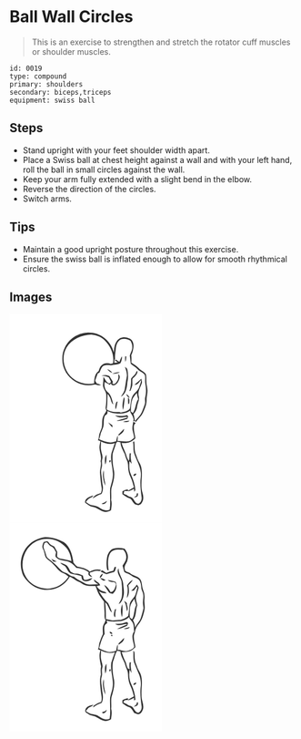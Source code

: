 # Ball Wall Circles
> This is an exercise to strengthen and stretch the rotator cuff muscles or shoulder muscles.

``` 
id: 0019 
type: compound 
primary: shoulders 
secondary: biceps,triceps 
equipment: swiss ball 
``` 

## Steps

 - Stand upright with your feet shoulder width apart.
 - Place a Swiss ball at chest height against a wall and with your left hand, roll the ball in small circles against the wall.
 - Keep your arm fully extended with a slight bend in the elbow.
 - Reverse the direction of the circles.
 - Switch arms.

## Tips

 - Maintain a good upright posture throughout this exercise.
 - Ensure the swiss ball is inflated enough to allow for smooth rhythmical circles.

## Images

<svg width="268" height="275pt" viewBox="0 0 201 275" xmlns="http://www.w3.org/2000/svg">
  <g fill="#FFF">
    <path d="M0 0h201v275H0V0m73 44.23c-3.45 6.34-3.84 13.83-2.96 20.86 1.8 11.26 9.67 21.24 20.08 25.83 6.53 3.09 14.02 3.7 21.06 2.32 3.19-1.09 6.35 1.91 9.4.28-1.79-.8-3.64-1.47-5.51-2.06-.75-1.13-1.57-2.22-2.13-3.45 1.01-3.26 2.23-6.45 3.45-9.63.78-.4 1.57-.8 2.36-1.19 1.25-2.78 1.99-5.98 4.2-8.2 3.15-1.96 7.11-1.73 10.66-1.29 4.16-.89 8.68-.75 12.57-2.61 1.67-2.71 2.29-6.05 2.27-9.22-1.79 2.08-2.36 4.82-3.53 7.25-1.55-.94-3.09-1.89-4.64-2.84l1.32-.68c-.91.41-1.81.83-2.71 1.25 1.03.75 3.1 2.24 4.13 2.99-1.57.19-3.14.39-4.7.6.04-1.31.07-2.62.08-3.93.29-.51.59-1.01.88-1.52-.53-4.37.59-8.71.88-13.06.46-4.87 2.19-10.49 7.03-12.64 4.22-1.18 8.91-.46 12.48 2.13 1.15 2.36 2.38 4.81 2.28 7.51.43 4.31-2.19 8.03-3.29 12 .58 3.62.73 7.3 1.37 10.9 2.88 2.53 6.47 4.18 9.09 7.04 2.73 3.35 7.96 3.91 9.66 8.19.63 3.62-.31 7.34.42 10.97 1.14 5.9 1.33 12.05-.22 17.9-.73 3.01.58 6.18-.52 9.13-1.32 3.43-2.39 6.97-3.94 10.31-1.95 4.4-5.58 7.7-8.73 11.22.27.72.56 1.44.87 2.16 2.73-4.48 7.29-7.64 9.37-12.57 2.56-5.7 5.23-11.74 4.82-18.13.15-3.7 1.19-7.31 1.16-11.03.02-4.08-1.58-7.97-1.41-12.06-.31-3.23.3-6.63-.8-9.72-2.24-3.51-6.61-4.71-9.28-7.84-2.8-3.05-6.58-4.79-9.83-7.26.26-3.29.37-6.59-.05-9.87 2-3.76 2.67-8.05 2.99-12.24.11-3.94-1.73-8.53-5.78-9.79-5.51-2.94-13.5-1.66-16.65 4.09-2.96 4.2-3.05 9.49-3.63 14.4-1.99-7.41-6.22-14.33-12.39-18.98-6.41-5.24-14.94-7.53-23.14-7.04-12.27.57-23.83 8.39-29.04 19.52m79.77 19.03c1.04-2.34 1.2-4.93 1.34-7.46l-1.5.04c-.08 2.47-.14 4.95.16 7.42m-.46 6.54c1.3 4.33 3.34 8.75 2.3 13.38-1.13 5.53-1.7 11.14-2.77 16.68-.68 3.55-3.38 6.15-4.92 9.3 6.76-3.72 8.06-12.35 8.59-19.34 1.35-5.38 1.1-10.96.01-16.36-.31-1.77-1.94-2.64-3.21-3.66m-23.42 2.96c1.75 2.18 3.95 4.04 6.7 4.8-1.58-2.34-3.96-4.08-6.7-4.8m38.45 3.18c-.91 4.12-4.85 6.13-6.98 9.44.09 5.5-.15 11.01-2.19 16.2.36-.14 1.08-.43 1.44-.57.83-2.29 1.88-4.51 2.36-6.91.34-2.88-.19-5.8.22-8.67 2.95-2.91 6.74-5.67 6.68-10.28-.38.19-1.15.59-1.53.79m-31.67 2.99c3.41.08 6.84-.53 9.99-1.84-3.46-.62-6.88.38-9.99 1.84m-14.51 2.23c3.33.54 6.8.76 9.82 2.46.77 2.14 2.37 3.95 2.88 6.18-.68.67-1.38 1.31-2.12 1.91-4.25-1.31-5.26-5.74-7.8-8.7-.03 3.69-.4 7.36-.73 11.03.35 4.64 4.47 8.19 4.46 12.91.04 5.05.12 10.12-.71 15.12-.43 1.88.23 3.72.84 5.48-1 2.3-2.61 4.24-3.81 6.43-2.61 4.85-1.21 10.55-2.34 15.75-.86 2.86-2.27 5.53-3.1 8.41-.77 2.73-.25 5.8-1.98 8.23 1.13.39 2.27.78 3.41 1.17-.59 2.5-1.19 5.03-1.32 7.6-.35 6.36 3.36 12.45 1.5 18.78 1.5 5.44-1.34 10.63-.77 16.09.5 6.38 1.01 12.79 2.15 19.09.43 2.33-.23 4.64-.9 6.85-4.12 1.28-9.04 3.04-10.99 7.13 3.78-2.32 7.55-4.7 11.82-6.04 1.53-3.43 2.29-7.33 1.51-11.06-.93-4.35-.9-8.83-1.68-13.2-.46-3.38-.86-6.91.2-10.22 1.41-3.68-.42-7.6.82-11.3 1.26-3.85-.82-7.57-1.4-11.33-1.02-3.92-.17-7.94-.17-11.9 5.56 2.95 12.13 4.33 18.2 2.04-1.06 3.24-2.16 6.48-3.25 9.71-4.14 9.45.13 19.63.57 29.36.89 7.04-1.88 13.69-3.48 20.39-.71 9.42.88 18.95-.66 28.32-4.92 2.4-9.97-.17-14.04-3-2.62-2.01-5.92-2.4-9.07-2.93-3.19-.42-5.8-2.45-8.3-4.3 1.52-1.82 2.85-4.01 5.12-4.98 1.74-.92 3.84-1.48 4.82-3.36-4.79 1.08-10.92 3.17-11.12 9.06 2.04 1.71 4.14 3.43 6.56 4.58 2.4 1.14 5.15 1.19 7.57 2.26 3.72 1.94 7.25 4.42 11.39 5.41 3.08.67 6.16-.59 8.81-2.07.71-4.55 1.56-9.19.21-13.72.66-5.18-.52-10.44.5-15.58 2.2-7.49 4.71-15.33 3.18-23.2-1.7-7.15-2.14-14.58-1.67-21.89 1.23-4.78 3.38-9.3 4.48-14.13.48-.46 1.44-1.37 1.91-1.82.98.24 2.94.72 3.92.97.16 5.85 3.55 10.83 5.85 16 .82 5.13 4.38 9.52 4.17 14.86 0 5.24 1.06 10.51 3.4 15.21 2.1 4.12 3.04 8.69 4.33 13.1-2.63 1.47-5.3 2.88-7.75 4.63l-.2-1.8c-2.59.15-5.07 1.06-7.26 2.41-.01.94-.02 2.82-.02 3.76 2.1 1.52 4.21 3.07 6.5 4.31 1.73.92 4.09.96 5.18 2.81 2.1 2.55 3.38 6.33 7.09 6.88 2.93 1.56 6.19-.62 7.28-3.42 2.4-3.89 1.57-8.63.34-12.75-3.14-11.16 1.14-22.88-1.75-34.06-.85-3.7-3.41-6.66-4.76-10.16-.79-2.12-1.46-4.28-2.33-6.37-2.08-5.32-1.04-11.13-1.95-16.65-.39.21-1.18.62-1.57.83.95 4.36.18 8.85.93 13.23 2.63 9.18 8.35 17.41 9.31 27.07.44 3.35-.15 6.7-.45 10.04-.26 7.39.39 14.77 1.52 22.08.61 3.35-1.04 7.65-4.43 8.79-5.18-.15-5.24-7.61-9.91-8.79-2.01-.37-3.87-1.18-5.31-2.68-1.36-.53-2.71-1.11-4.04-1.71.26-1.14.53-2.27.8-3.39 1.98-.08 3.97-.13 5.94.09 2.38-.85 4.64-1.99 6.82-3.26.16 1.03.48 3.11.64 4.15.45-1.08 1.39-2.06 1.17-3.31-.54-6.96-2.93-13.65-5.87-19.93-2.49-5.28-2.19-11.29-1.85-16.96 1.21.82 1.99 2.13 2.99 3.18-.83-4.51-2.02-9.11-.94-13.69l-1.74-.15c-.58 3.38.18 6.97-1.21 10.19-.83-1.64-1.79-3.2-2.49-4.9-1.48-6.59-5.29-12.35-6.93-18.92 6.69 1.01 13.68-1.03 18.17-6.22-.76-5.22-2.4-10.39-1.98-15.72.03-1.73 1.31-3.02 2.39-4.22-1.05-.67-2.16-1.23-3.23-1.85-.52 3.96-1.79 8-.74 11.99.82 3.05 1.55 6.12 2.04 9.24-2.68 1.72-4.84 4.8-8.32 4.71-4.62.64-9.18-.63-13.79-.59.25-2.34.47-4.69.32-7.05-1.2 2.39-1.55 5.07-2.11 7.65-2.52.58-5.02 1.32-7.6 1.58-5.22-.36-10.18-2.25-14.92-4.36.71-1.95 1.36-3.91 1.8-5.93 1.02-4.89 4.35-9.16 4.33-14.29.06-3.86-.05-7.88 1.88-11.36 2.56-.83 3.67-2.85 2.91-5.49 3.19 1.25 6.35 2.93 9.87 2.83 6.77.67 14.4 1.32 19.98-3.4.29 2.97 2.57 5 3.64 7.64.45 1.92 2.52 5.04-.17 6.22 1.06.02 2.12.05 3.19.11-.64-3.13-.93-6.36-2.05-9.38 2.63-2.78 4.53-6.26 4.86-10.12.51-4.67 3.73-8.99 2.06-13.78-1.57-5.65 1.91-10.7 3.72-15.81 1.35-2.16.08-4.64-.19-6.92-2.93 2.84-6.2 5.29-9.15 8.06 4.18.44 6.29-3.45 8.43-6.32.84 2.89-1.29 5.55-1.85 8.33-1.25 5.67-7.06 8.43-9.46 13.46-2.16 4.97-1.83 10.55-3.18 15.73-2.76 3.81-7.93 4.25-12.15 5.31-.34-.18-1.03-.53-1.37-.71-4.61.1-9.36.05-13.68-1.78-1.46-.61-3.91-1.1-3.23-3.28 1.17-6.28.51-12.68 1.08-19.01 1.14 1.48 2.26 2.99 3.02 4.71 1.64 3.11 1.57 7.14 4.6 9.4-1.8-5.78-2.58-12.75-7.81-16.58-3.77-3.11-4.61-8.45-3.7-13.04 2.35 1.17 4.59 2.53 6.94 3.72.47-.73.95-1.47 1.43-2.2l.39 1.9c3.46 2.86 7.8-.81 9.24-4.12 1.66-2.86 3.38-7.29-.08-9.59.28 3.02.64 6.18-1.27 8.77-1.1 2.22-4.16 6.07-6.54 3.39.21-.53.63-1.58.84-2.1-1.44-2.53-3.26-4.83-4.62-7.42-3.31-1.91-7.1-1.37-10.68-.82m32.69 24.47c.9 2.13 2.11 4.32 4.56 4.91-.76-2.24-2.42-3.95-4.56-4.91m-2.96 4.1c-1.3 5.38-2.76 11.16-1 16.61 1.08-4.34 1.28-8.82 1.83-13.24.43-1.26-.13-2.37-.83-3.37m5.53.42c-.17 2.9-.03 5.8.15 8.7.38-.26 1.14-.76 1.52-1.01-.1-2.64.75-5.83-1.67-7.69m-15.48 5.84c-1.16 3.12-1.94 6.53-.83 9.8 1.44-3.35 1.45-7.09 2.54-10.56-.43.19-1.28.57-1.71.76m-1.62 17.73c2.54 2.31 6.13 2.86 9.44 2.62 2.46-.17 5-1.48 7.37-.19-4.94 1.77-10.04 2.99-14.99 4.72 4.9.45 9.57-1.16 14.16-2.61.45-1.09.92-2.18 1.38-3.27-.65-.54-1.29-1.08-1.93-1.61-5.04 1.57-10.32 1.37-15.43.34m10.33 8.14c2.93.76 6.4 1.24 8.68-1.22-2.92.18-5.84.52-8.68 1.22m-19.5.96c1.84 2.31 3.61 4.68 5.65 6.81-.02-.77-.08-2.3-.1-3.07-1.83-1.27-3.62-2.61-5.55-3.74m13.15 16.52l1.1.71c3.07-2.1 6.82-4.41 6.74-8.66-2.67 2.59-5.1 5.43-7.84 7.95m-17.05 38.97c2.02-4.02 1.59-8.53 1.58-12.88-2.83 3.71-2.03 8.57-1.58 12.88m5.86-2.85c1.37.21 1.77-2.11.87-2.84-1.37-.22-1.81 2.11-.87 2.84m-5.67 30.67c-.03-4.79-2.2-9.3-1.95-14.1.07-2.08.09-4.17-.2-6.23-1.94 6.74-.82 14.06 2.15 20.33m40.14-15.89c-1.29.28-2.66 1.11-3.19 2.37.59 2.3 5.43-1.4 3.19-2.37m1.19 26.47c-.03.58-.07 1.72-.1 2.3-1.29 1.03-2.58 2.07-3.82 3.16 1.76-.61 3.64-1.07 5.16-2.21.57-1.22.34-2.63.52-3.93l-1.76.68m-42.22 11.46a27.84 27.84 0 0 0-4.09 1.85c3.14 1.48 6.09-.69 6.99-3.74-.98.61-1.95 1.24-2.9 1.89z"/>
    <path d="M75.23 44.22c6.74-11.19 20.12-16.72 32.76-17.07 6.33.75 12.83 2.78 17.42 7.45 7.86 7.77 13.06 19.01 11.17 30.22-1.04.34-2.08.67-3.12 1-4.1-1.71-9.35-1.21-12.37 2.28-1.92 1.94-2.77 4.59-3.46 7.16-5.33 3.5-5.76 10.42-6.05 16.18-8.64 1.91-17.89.17-25.33-4.6-13.83-8.52-19.44-28.5-11.02-42.62zM161.87 113.11c1.1-3.57 3.78-6.28 6.11-9.07.39 2.8.96 5.58 1.82 8.28-3.75 5.51-3.07 12.69-6.96 18.11-.9-.62-1.8-1.22-2.7-1.83-.09-5.2.18-10.49 1.73-15.49z"/>
  </g>
  <g fill="#333">
    <path d="M73 44.23c5.21-11.13 16.77-18.95 29.04-19.52 8.2-.49 16.73 1.8 23.14 7.04 6.17 4.65 10.4 11.57 12.39 18.98.58-4.91.67-10.2 3.63-14.4 3.15-5.75 11.14-7.03 16.65-4.09 4.05 1.26 5.89 5.85 5.78 9.79-.32 4.19-.99 8.48-2.99 12.24.42 3.28.31 6.58.05 9.87 3.25 2.47 7.03 4.21 9.83 7.26 2.67 3.13 7.04 4.33 9.28 7.84 1.1 3.09.49 6.49.8 9.72-.17 4.09 1.43 7.98 1.41 12.06.03 3.72-1.01 7.33-1.16 11.03.41 6.39-2.26 12.43-4.82 18.13-2.08 4.93-6.64 8.09-9.37 12.57-.31-.72-.6-1.44-.87-2.16 3.15-3.52 6.78-6.82 8.73-11.22 1.55-3.34 2.62-6.88 3.94-10.31 1.1-2.95-.21-6.12.52-9.13 1.55-5.85 1.36-12 .22-17.9-.73-3.63.21-7.35-.42-10.97-1.7-4.28-6.93-4.84-9.66-8.19-2.62-2.86-6.21-4.51-9.09-7.04-.64-3.6-.79-7.28-1.37-10.9 1.1-3.97 3.72-7.69 3.29-12 .1-2.7-1.13-5.15-2.28-7.51-3.57-2.59-8.26-3.31-12.48-2.13-4.84 2.15-6.57 7.77-7.03 12.64-.29 4.35-1.41 8.69-.88 13.06-.29.51-.59 1.01-.88 1.52-.01 1.31-.04 2.62-.08 3.93 1.56-.21 3.13-.41 4.7-.6-1.03-.75-3.1-2.24-4.13-2.99.9-.42 1.8-.84 2.71-1.25l-1.32.68c1.55.95 3.09 1.9 4.64 2.84 1.17-2.43 1.74-5.17 3.53-7.25.02 3.17-.6 6.51-2.27 9.22-3.89 1.86-8.41 1.72-12.57 2.61-3.55-.44-7.51-.67-10.66 1.29-2.21 2.22-2.95 5.42-4.2 8.2-.79.39-1.58.79-2.36 1.19-1.22 3.18-2.44 6.37-3.45 9.63.56 1.23 1.38 2.32 2.13 3.45 1.87.59 3.72 1.26 5.51 2.06-3.05 1.63-6.21-1.37-9.4-.28-7.04 1.38-14.53.77-21.06-2.32-10.41-4.59-18.28-14.57-20.08-25.83-.88-7.03-.49-14.52 2.96-20.86m2.23-.01c-8.42 14.12-2.81 34.1 11.02 42.62 7.44 4.77 16.69 6.51 25.33 4.6.29-5.76.72-12.68 6.05-16.18.69-2.57 1.54-5.22 3.46-7.16 3.02-3.49 8.27-3.99 12.37-2.28 1.04-.33 2.08-.66 3.12-1 1.89-11.21-3.31-22.45-11.17-30.22-4.59-4.67-11.09-6.7-17.42-7.45-12.64.35-26.02 5.88-32.76 17.07z"/>
    <path d="M152.77 63.26c-.3-2.47-.24-4.95-.16-7.42l1.5-.04c-.14 2.53-.3 5.12-1.34 7.46zM152.31 69.8c1.27 1.02 2.9 1.89 3.21 3.66 1.09 5.4 1.34 10.98-.01 16.36-.53 6.99-1.83 15.62-8.59 19.34 1.54-3.15 4.24-5.75 4.92-9.3 1.07-5.54 1.64-11.15 2.77-16.68 1.04-4.63-1-9.05-2.3-13.38zM128.89 72.76c2.74.72 5.12 2.46 6.7 4.8-2.75-.76-4.95-2.62-6.7-4.8zM167.34 75.94c.38-.2 1.15-.6 1.53-.79.06 4.61-3.73 7.37-6.68 10.28-.41 2.87.12 5.79-.22 8.67-.48 2.4-1.53 4.62-2.36 6.91-.36.14-1.08.43-1.44.57 2.04-5.19 2.28-10.7 2.19-16.2 2.13-3.31 6.07-5.32 6.98-9.44zM135.67 78.93c3.11-1.46 6.53-2.46 9.99-1.84-3.15 1.31-6.58 1.92-9.99 1.84z"/>
    <path d="M121.16 81.16c3.58-.55 7.37-1.09 10.68.82 1.36 2.59 3.18 4.89 4.62 7.42-.21.52-.63 1.57-.84 2.1 2.38 2.68 5.44-1.17 6.54-3.39 1.91-2.59 1.55-5.75 1.27-8.77 3.46 2.3 1.74 6.73.08 9.59-1.44 3.31-5.78 6.98-9.24 4.12l-.39-1.9c-.48.73-.96 1.47-1.43 2.2-2.35-1.19-4.59-2.55-6.94-3.72-.91 4.59-.07 9.93 3.7 13.04 5.23 3.83 6.01 10.8 7.81 16.58-3.03-2.26-2.96-6.29-4.6-9.4-.76-1.72-1.88-3.23-3.02-4.71-.57 6.33.09 12.73-1.08 19.01-.68 2.18 1.77 2.67 3.23 3.28 4.32 1.83 9.07 1.88 13.68 1.78.34.18 1.03.53 1.37.71 4.22-1.06 9.39-1.5 12.15-5.31 1.35-5.18 1.02-10.76 3.18-15.73 2.4-5.03 8.21-7.79 9.46-13.46.56-2.78 2.69-5.44 1.85-8.33-2.14 2.87-4.25 6.76-8.43 6.32 2.95-2.77 6.22-5.22 9.15-8.06.27 2.28 1.54 4.76.19 6.92-1.81 5.11-5.29 10.16-3.72 15.81 1.67 4.79-1.55 9.11-2.06 13.78-.33 3.86-2.23 7.34-4.86 10.12 1.12 3.02 1.41 6.25 2.05 9.38-1.07-.06-2.13-.09-3.19-.11 2.69-1.18.62-4.3.17-6.22-1.07-2.64-3.35-4.67-3.64-7.64-5.58 4.72-13.21 4.07-19.98 3.4-3.52.1-6.68-1.58-9.87-2.83.76 2.64-.35 4.66-2.91 5.49-1.93 3.48-1.82 7.5-1.88 11.36.02 5.13-3.31 9.4-4.33 14.29-.44 2.02-1.09 3.98-1.8 5.93 4.74 2.11 9.7 4 14.92 4.36 2.58-.26 5.08-1 7.6-1.58.56-2.58.91-5.26 2.11-7.65.15 2.36-.07 4.71-.32 7.05 4.61-.04 9.17 1.23 13.79.59 3.48.09 5.64-2.99 8.32-4.71-.49-3.12-1.22-6.19-2.04-9.24-1.05-3.99.22-8.03.74-11.99 1.07.62 2.18 1.18 3.23 1.85-1.08 1.2-2.36 2.49-2.39 4.22-.42 5.33 1.22 10.5 1.98 15.72-4.49 5.19-11.48 7.23-18.17 6.22 1.64 6.57 5.45 12.33 6.93 18.92.7 1.7 1.66 3.26 2.49 4.9 1.39-3.22.63-6.81 1.21-10.19l1.74.15c-1.08 4.58.11 9.18.94 13.69-1-1.05-1.78-2.36-2.99-3.18-.34 5.67-.64 11.68 1.85 16.96 2.94 6.28 5.33 12.97 5.87 19.93.22 1.25-.72 2.23-1.17 3.31-.16-1.04-.48-3.12-.64-4.15-2.18 1.27-4.44 2.41-6.82 3.26-1.97-.22-3.96-.17-5.94-.09-.27 1.12-.54 2.25-.8 3.39 1.33.6 2.68 1.18 4.04 1.71 1.44 1.5 3.3 2.31 5.31 2.68 4.67 1.18 4.73 8.64 9.91 8.79 3.39-1.14 5.04-5.44 4.43-8.79-1.13-7.31-1.78-14.69-1.52-22.08.3-3.34.89-6.69.45-10.04-.96-9.66-6.68-17.89-9.31-27.07-.75-4.38.02-8.87-.93-13.23.39-.21 1.18-.62 1.57-.83.91 5.52-.13 11.33 1.95 16.65.87 2.09 1.54 4.25 2.33 6.37 1.35 3.5 3.91 6.46 4.76 10.16 2.89 11.18-1.39 22.9 1.75 34.06 1.23 4.12 2.06 8.86-.34 12.75-1.09 2.8-4.35 4.98-7.28 3.42-3.71-.55-4.99-4.33-7.09-6.88-1.09-1.85-3.45-1.89-5.18-2.81-2.29-1.24-4.4-2.79-6.5-4.31 0-.94.01-2.82.02-3.76 2.19-1.35 4.67-2.26 7.26-2.41l.2 1.8c2.45-1.75 5.12-3.16 7.75-4.63-1.29-4.41-2.23-8.98-4.33-13.1-2.34-4.7-3.4-9.97-3.4-15.21.21-5.34-3.35-9.73-4.17-14.86-2.3-5.17-5.69-10.15-5.85-16-.98-.25-2.94-.73-3.92-.97-.47.45-1.43 1.36-1.91 1.82-1.1 4.83-3.25 9.35-4.48 14.13-.47 7.31-.03 14.74 1.67 21.89 1.53 7.87-.98 15.71-3.18 23.2-1.02 5.14.16 10.4-.5 15.58 1.35 4.53.5 9.17-.21 13.72-2.65 1.48-5.73 2.74-8.81 2.07-4.14-.99-7.67-3.47-11.39-5.41-2.42-1.07-5.17-1.12-7.57-2.26-2.42-1.15-4.52-2.87-6.56-4.58.2-5.89 6.33-7.98 11.12-9.06-.98 1.88-3.08 2.44-4.82 3.36-2.27.97-3.6 3.16-5.12 4.98 2.5 1.85 5.11 3.88 8.3 4.3 3.15.53 6.45.92 9.07 2.93 4.07 2.83 9.12 5.4 14.04 3 1.54-9.37-.05-18.9.66-28.32 1.6-6.7 4.37-13.35 3.48-20.39-.44-9.73-4.71-19.91-.57-29.36 1.09-3.23 2.19-6.47 3.25-9.71-6.07 2.29-12.64.91-18.2-2.04 0 3.96-.85 7.98.17 11.9.58 3.76 2.66 7.48 1.4 11.33-1.24 3.7.59 7.62-.82 11.3-1.06 3.31-.66 6.84-.2 10.22.78 4.37.75 8.85 1.68 13.2.78 3.73.02 7.63-1.51 11.06-4.27 1.34-8.04 3.72-11.82 6.04 1.95-4.09 6.87-5.85 10.99-7.13.67-2.21 1.33-4.52.9-6.85-1.14-6.3-1.65-12.71-2.15-19.09-.57-5.46 2.27-10.65.77-16.09 1.86-6.33-1.85-12.42-1.5-18.78.13-2.57.73-5.1 1.32-7.6-1.14-.39-2.28-.78-3.41-1.17 1.73-2.43 1.21-5.5 1.98-8.23.83-2.88 2.24-5.55 3.1-8.41 1.13-5.2-.27-10.9 2.34-15.75 1.2-2.19 2.81-4.13 3.81-6.43-.61-1.76-1.27-3.6-.84-5.48.83-5 .75-10.07.71-15.12.01-4.72-4.11-8.27-4.46-12.91.33-3.67.7-7.34.73-11.03 2.54 2.96 3.55 7.39 7.8 8.7.74-.6 1.44-1.24 2.12-1.91-.51-2.23-2.11-4.04-2.88-6.18-3.02-1.7-6.49-1.92-9.82-2.46m40.71 31.95c-1.55 5-1.82 10.29-1.73 15.49.9.61 1.8 1.21 2.7 1.83 3.89-5.42 3.21-12.6 6.96-18.11-.86-2.7-1.43-5.48-1.82-8.28-2.33 2.79-5.01 5.5-6.11 9.07z"/>
    <path d="M153.85 105.63c2.14.96 3.8 2.67 4.56 4.91-2.45-.59-3.66-2.78-4.56-4.91zM150.89 109.73c.7 1 1.26 2.11.83 3.37-.55 4.42-.75 8.9-1.83 13.24-1.76-5.45-.3-11.23 1-16.61zM156.42 110.15c2.42 1.86 1.57 5.05 1.67 7.69-.38.25-1.14.75-1.52 1.01-.18-2.9-.32-5.8-.15-8.7zM140.94 115.99c.43-.19 1.28-.57 1.71-.76-1.09 3.47-1.1 7.21-2.54 10.56-1.11-3.27-.33-6.68.83-9.8zM139.32 133.72c5.11 1.03 10.39 1.23 15.43-.34.64.53 1.28 1.07 1.93 1.61-.46 1.09-.93 2.18-1.38 3.27-4.59 1.45-9.26 3.06-14.16 2.61 4.95-1.73 10.05-2.95 14.99-4.72-2.37-1.29-4.91.02-7.37.19-3.31.24-6.9-.31-9.44-2.62zM149.65 141.86c2.84-.7 5.76-1.04 8.68-1.22-2.28 2.46-5.75 1.98-8.68 1.22zM130.15 142.82c1.93 1.13 3.72 2.47 5.55 3.74.02.77.08 2.3.1 3.07-2.04-2.13-3.81-4.5-5.65-6.81zM143.3 159.34c2.74-2.52 5.17-5.36 7.84-7.95.08 4.25-3.67 6.56-6.74 8.66l-1.1-.71zM126.25 198.31c-.45-4.31-1.25-9.17 1.58-12.88.01 4.35.44 8.86-1.58 12.88zM132.11 195.46c-.94-.73-.5-3.06.87-2.84.9.73.5 3.05-.87 2.84zM126.44 226.13c-2.97-6.27-4.09-13.59-2.15-20.33.29 2.06.27 4.15.2 6.23-.25 4.8 1.92 9.31 1.95 14.1zM166.58 210.24c2.24.97-2.6 4.67-3.19 2.37.53-1.26 1.9-2.09 3.19-2.37zM167.77 236.71l1.76-.68c-.18 1.3.05 2.71-.52 3.93-1.52 1.14-3.4 1.6-5.16 2.21 1.24-1.09 2.53-2.13 3.82-3.16.03-.58.07-1.72.1-2.3zM125.55 248.17c.95-.65 1.92-1.28 2.9-1.89-.9 3.05-3.85 5.22-6.99 3.74a27.84 27.84 0 0 1 4.09-1.85z"/>
  </g>
</svg>

<svg width="268" height="275pt" viewBox="0 0 201 275" xmlns="http://www.w3.org/2000/svg">
  <g fill="#FFF">
    <path d="M0 0h201v275H0V0m46.55 18.74c-8.68 1.25-17.08 5.16-22.85 11.91-8.06 8.88-10.86 21.98-7.44 33.44 1.21 6.53 6.08 11.41 10.71 15.79 8.93 7.95 22.13 10.27 33.42 6.63 8.01-2.58 14.87-8.23 19.02-15.54 4.25 1.24 7.13 4.91 11.34 6.19 3.09.95 5.26 3.61 8.34 4.6 4.58 1.64 9.53 1.24 14.31 1.24 1.87 4.08 2.88 8.55 5.31 12.38 1.82 2.87 3.97 5.52 6.04 8.22-.11 4.82.44 9.63.59 14.44.16 3.43-.65 7.11 1.44 10.14-.74 2.05-1.72 3.99-2.72 5.93-1.8 3.8-.89 8.11-.83 12.15-1.85 3.58-3.06 7.44-4.48 11.2-1.09 2.88-.29 6.26-2.23 8.84 1.15.46 2.31.91 3.47 1.37-2.64 7.04-.62 14.36.81 21.39-.88 3.61-.4 7.22-.24 10.87-2.33 7.57-.62 15.47.02 23.15.64 4.16 1.69 8.39.34 12.54-3.54 1.18-6.9 2.84-9.85 5.13l.01-.85-.68 3.15c3.24-2.77 7.07-4.64 11.09-5.99 2.52-4.87 1.86-10.41.8-15.55-.16-6.56-2.69-13.24-.57-19.71 1.02-3.45-.55-7.06.61-10.51 1.29-3.85-.8-7.59-1.39-11.36-1.01-3.91-.18-7.92-.16-11.88 5.57 3.11 12.19 3.96 18.33 2.15-1.66 4.54-3.39 9.07-4.82 13.7-1.7 10.4 2.91 20.57 1.93 31-.33 5.28-2.72 10.14-3.53 15.33-.51 9.2.95 18.49-.6 27.63-5.21 2.53-10.41-.55-14.68-3.45-3.71-2.71-8.74-1.63-12.59-4-1.44-.8-2.73-1.84-4.06-2.79.86-1.08 1.67-2.19 2.62-3.19 2.01-2.3 5.57-2.41 7.39-4.92-4.28.65-10.33 2.37-10.84 7.47-.58 2.63 2.6 3.56 4.22 4.9 3.2 2.35 7.47 1.94 10.79 3.99 3.24 1.83 6.47 3.86 10.13 4.74 3.08.7 6.16-.61 8.81-2.09.71-4.57 1.6-9.22.21-13.76.67-5.13-.53-10.36.48-15.44 2.13-7.24 4.51-14.71 3.39-22.34-1.75-7.88-2.69-16.14-1.56-24.16 2.15-4.81 2.63-10.43 5.82-14.7 1.05.27 3.13.8 4.17 1.07.12 5.94 3.68 10.91 5.91 16.18.73 4.71 3.91 8.72 4.03 13.56.05 5.59.91 11.28 3.47 16.3 2.1 4.12 3.03 8.68 4.34 13.08-2.73 1.52-5.46 3.03-8.11 4.69.12-.52.34-1.58.46-2.11-2.64.53-5.28 1.2-7.57 2.68v3.77c3.1 2.32 6.3 4.58 10.06 5.68 2.45 1.65 3.71 4.62 5.37 7.02 2.14.7 4.26 2.02 6.58 1.78 3-1.01 4.37-4.09 5.27-6.86 1.47-6.1-2.51-11.8-1.97-17.91-.61-8.35 1.56-16.78-.44-25.04-.76-4.61-4.18-8.13-5.5-12.55-.87-2.88-2.33-5.58-2.8-8.58-.71-3.6-.16-7.31-.75-10.92-.36-.39-1.08-1.18-1.44-1.57.49 5.82-.75 12.03 1.88 17.48 1.68 3.83 3.06 7.78 4.77 11.6 3.02 6.17 3.98 13.3 2.91 20.08-.56 7.88.2 15.79 1.38 23.59.63 3.39-1.03 7.52-4.35 8.83-5.19-.19-5.27-7.54-9.88-8.8-2.04-.41-3.94-1.21-5.44-2.69-1.44-.63-2.86-1.32-4.26-2.04.31-3.84 4.2-3.38 6.99-2.94 2.41-.86 4.69-2.03 6.91-3.29.05.91.16 2.73.21 3.64.42-.22 1.26-.67 1.68-.89-.32-7.11-2.41-14.07-5.42-20.49-2.93-5.94-3.33-12.98-2.1-19.39.74 1.56 1.53 3.1 2.39 4.61-.24-4.72-1.85-9.39-.69-14.12-.43-.01-1.3-.04-1.73-.06-.55 3.01-.59 6.08.04 9.09-.6-.19-1.79-.56-2.39-.75-1.91-3.24-1.96-7.14-3.84-10.37-1.84-3.65-3.1-7.55-4.39-11.41 4.16.05 8.49-.07 12.35-1.83 2.13-1.27 3.85-3.09 5.77-4.63-.68-4.53-1.97-8.99-2.06-13.59-.18-2.65 1.37-4.98 1.59-7.58.95-3.29 2.34-6.47 4.66-9.04 4.61-5.4 6.47-12.42 7.88-19.23.89-4.66-.73-9.36-.07-14.05.46-3.97-.18-8-1.72-11.67-2.03-4.7-1.09-10.31-4.07-14.64-3.32-3.94-8.87-4.24-12.79-7.32-2.39-1.95-7.49-1.61-7.45-5.52-1.53-4.84 3.31-8.23 3.65-12.83 1.66-5.1-.75-10.35-3.94-14.29-4.71-1-9.66-1.36-14.37-.17-4.33 1.09-6.76 5.39-8.26 9.26-1.27 6.22-1.84 12.77-.22 18.98.47.18 1.42.55 1.89.73-1.07-7.27-1.75-15.29 1.6-22.06 3.05-6.6 11.59-5.78 17.59-5.27 2.79 2.83 4.45 6.79 4 10.79-.38 3.83-2.79 6.99-4.85 10.08.85 2.8 1.39 5.69 2.34 8.45 3.18 1.95 7.07 2.56 9.96 5.04 2.92 2.61 7.47 2.61 9.92 5.87 1.71 2.83 2.32 6.15 2.4 9.42.04 2.88 1.76 5.33 2.41 8.07 1.28 4.62-.74 9.33-.1 13.99.23 2.28 1.13 4.6.37 6.87-1.12 4.02-1.98 8.14-3.52 12.02-1.72 4.42-5.66 7.53-7.2 12.04-.22-3.47-1.18-6.86-2.88-9.89 4.96-5.48 3.13-13.28 5.77-19.72-.7-3.76-2.44-7.5-1.69-11.4 1.05-3.7 2.28-7.35 3.32-11.06.35-1.87-1.48-3.18-2.31-4.63-1.94 3.21-4.7 5.72-7.49 8.16 1.21-.1 2.43-.22 3.65-.35 1.26-1.69 2.46-3.43 3.56-5.23.29.28.87.85 1.16 1.13-1.12 3.53-1.64 7.27-3.16 10.66-2.11 3.71-5.87 6.49-6.94 10.77-.87 5.32-.98 10.83-2.14 16.07-2.88 2.87-6.73 4.5-10.66 5.32-3.38-.09-6.73.63-10.11.67-2.93-.5-5.83-1.21-8.72-1.91.06-7.3-.02-14.6-.91-21.86 4.64 3.33 4.51 9.98 8.97 13.3-1.24-4.21-3.01-8.28-5-12.18-5.03-4.53-8.63-10.34-12.32-15.96 3.06 1.78 6.51 3.32 10.15 2.71-1.23-2.12-3.85-2.17-5.87-2.99-3.24-.93-5.41-3.68-7.25-6.33 1.6-.4 3.21-.78 4.81-1.16-.57-.92-1.14-1.83-1.68-2.76-2.22-1.63-4.41-3.3-6.71-4.8.16.57.49 1.71.65 2.28 1.71 1.51 3.49 2.92 5.39 4.18-6.18-.51-13.01 1.66-18.62-1.88-4.52-2.68-9.68-4.46-13.47-8.22-2.56-.52-5.13-1.27-7.12-3.03-2.85-2.49-7.14-2.38-9.71-5.24-4.35-4.25-8.39-8.84-13.26-12.52-2.26-2.14-5.68-3.46-6.57-6.7-.84-3.28-2-6.44-3.26-9.57-1.08-2.54-.01-5.21.99-7.57.76-.18 2.26-.52 3.01-.7 1.72 2.03 3.27 4.35 5.78 5.48 3.29 1.26 4.46 4.85 6.29 7.56-.3 2.39-2.07 5.74.81 7.26 4.64 4.56 11.79 2.8 17.16 5.84 3.56 1.76 6.45 4.54 8.91 7.61 5.71.65 11.77 2.02 16.26 5.82-1.75 3.22 1.62 5.73 4.57 5.93-1.01-1.07-2.07-2.09-3.14-3.1l.04-2.49c4.13-1.39 8.26-3.43 12.74-2.01.78-.46 1.55-.93 2.32-1.42-5.19-1.61-10.54-.47-15.19 2.08-4.37-4.3-10.56-5.38-16.31-6.57-2.19-1.27-3.73-3.47-5.24-5.45-1.45-9.8-4.04-20.74-12.62-26.81-7.73-4.01-16.32-6.91-25.14-6.54m8.52 28.53c.93 1.28 1.86 2.56 2.83 3.81 1.11-.02 3.34-.07 4.45-.09-2.36-1.38-4.89-2.41-7.28-3.72m11.79 4.97c1.64 2.1 4.07 3.24 6.25 4.66 2.72 2.96 3.65 7.5 7.28 9.61 4.71 1.43 9.73 1.64 14.35 3.47.36 2.33.54 5.17 3.06 6.24 3.96 1.68 9.23.11 11.51-3.62-3.66.72-7.17 3.33-11.01 1.96-.94-1.59-1.07-3.48-1.42-5.25-3.2-1.44-6.52-2.99-10.12-2.55-2.3.49-3.77-1.74-5.88-2.17-1.86-2.92-3.02-6.39-5.63-8.76-2.63-1.53-5.44-2.83-8.39-3.59m71.83 5.72c-.58 1.67-1.19 3.33-1.84 4.98-3.21.56-6.29 1.62-9.26 2.92-1.73-1.08-3.42-2.2-5.09-3.33-.87.42-1.73.86-2.58 1.3 2.65 1.24 5.11 3.25 8.1 3.61 3.24-.91 6.48-1.84 9.73-2.71 2.05-1.6 2.24-4.44 2.8-6.79-.47 0-1.4.01-1.86.02m9.06 19.17c.64 6.57 1.26 13.24.43 19.82-.3 3.69-2.65 6.68-4.21 9.9 3.5-1.43 4.86-5.41 5.96-8.73 2.01-5.94.5-12.14.03-18.19-.88-7.07-5.97-12.84-6.2-20.08-3.52 5.99 2.84 11.55 3.99 17.28m-28.83-4.78c2.7-.72 3.46-3.43 4.36-5.67-2.51.85-4.06 3.06-4.36 5.67m.52.33c1.49 1.24 3.06 2.39 4.65 3.51l2.89-.84c-2.35-1.31-4.76-2.67-7.54-2.67m10.34 2.49c2.15 2.81 6.03 2.62 9.19 3.03.45 1.19 2 2.24 1.41 3.63-1.17 3.68-2.34 8.98-7 9.39-2.08-3.77-4.55-7.4-8.52-9.39 1.6 3.09 3.85 5.79 5.65 8.77 1.18 2.02 3.55 2.45 5.66 2.76 4.56-3.78 6.5-10.59 3.6-15.94-3.26-1.02-6.63-1.7-9.99-2.25m25.21 7.42c1.96 5.38.35 10.93-.21 16.36 3.78-4.8 2.86-11.21 2.04-16.81 2.22-2.17 4.37-4.44 5.94-7.14-3.44 1.48-5.92 4.42-7.77 7.59m-4.07 20.04c3.01 3.98 3.08 8.89 3.96 13.6 1.74-2.75.86-5.9-.16-8.74.94-2.58-2.2-3.64-3.8-4.86m-2.37 21.59c.72-5.7.73-11.49.3-17.21-2.49 5.33-2.49 11.78-.3 17.21m-9.57-10.25c-.57 3.22-2.91 8.01.53 10.27-.11-3.64.08-7.29 1.09-10.82-.4.14-1.22.42-1.62.55m-12.61 84.43c1.89-4.1 1.51-8.6 1.49-12.99-2.93 3.71-2.11 8.67-1.49 12.99m5.75-2.92c1.36.16 1.75-2.15.86-2.89-1.37-.17-1.79 2.15-.86 2.89m-5.67 30.66c-.01-4.8-2.19-9.32-1.94-14.13.08-2.06.09-4.12-.16-6.16-2.15 6.66-.85 14.07 2.1 20.29m40.15-15.92c-1.31.3-2.69 1.15-3.22 2.43.62 2.23 5.4-1.43 3.22-2.43m1.16 26.49c-.02.57-.08 1.69-.11 2.26-1.28 1.05-2.57 2.11-3.8 3.22 1.75-.62 3.66-1.03 5.14-2.22.69-1.19.31-2.69.53-3.99-.44.18-1.32.55-1.76.73m-42.23 11.52c-1.07.58-4.3.34-2.81 2.2 2.84.9 4.89-1.82 5.71-4.18-.99.64-1.95 1.3-2.9 1.98z"/>
    <path d="M25.74 31.74c5.65-6.73 14.41-10.83 23.21-10.79 9.68-.29 19.44 4.11 25.7 11.48 4.34 4.92 6.28 11.39 6.97 17.79-4.41-1.38-8.96-2.21-13.51-2.96-2.07-.3-4.24-1.27-5.42-3.05-.01-2.03.38-4.04.2-6.07-1.08-2.45-2.59-4.69-3.87-7.04-3.08-1.15-5.97-2.75-7.62-5.72-1.44-2.45-4.3-.67-6.37-.24-.98 2.84-2.75 6.09-1 9 2.41 3.83 1.84 8.78 4.63 12.39 2.75 2.85 6.3 4.8 8.95 7.78 4.1 3.86 7.17 9.12 12.48 11.47 3 .98 5.48 2.9 7.77 5.01-4.93 7.43-12.53 13.14-21.36 14.89-6.89 1.9-14.24.56-20.69-2.22-9.85-4.14-17.01-13.79-18.49-24.33-1.13-9.75 1.82-20.05 8.42-27.39zM158.91 112c.32-4.61 3.26-8.36 5.75-12.03.76 2.81 1.55 5.6 2.46 8.36-3.11 5.79-1.97 12.81-5.35 18.47-.98-.89-2.61-1.25-2.95-2.7-.57-4.01-.2-8.08.09-12.1zM146.56 129.43c4.24-.44 8.15-2.5 11.22-5.4.47 2.86 2.95 4.5 4.38 6.83 2.26 3.57 1.69 7.96 2.29 11.97-4.7 6.19-.9 13.62.13 20.32-2.13 3.79-6.66 4.89-10.59 5.76-3.9.1-7.56-1.86-11.5-1.78.24-2.33.44-4.67.26-7.01-1.31 2.46-1.59 5.27-1.97 8-3.38 1.19-6.96 2.38-10.59 1.72-4.24-.98-8.23-2.8-12.02-4.88 2.14-6.34 3.41-13.17 7.32-18.75-.31-3.45-.88-6.99-.14-10.41.42-1.94 2.35-2.88 3.67-4.15-.27-.81-.79-2.45-1.05-3.26 6 2.21 12.37 1.37 18.59 1.04m-7.19 3.36c4.4 4.11 10.49.24 15.45.37.01.19.01.57.02.76-4.44 1.8-8.96 3.49-13.09 5.92 4.79-.44 9.21-2.44 13.5-4.48.42-1.17.85-2.35 1.28-3.52l-2.04-1.32c-4.84 1.88-9.93 2.82-15.12 2.27m11.17 6.68c2.88.19 6.54.65 8.24-2.32-2.76.72-5.55 1.37-8.24 2.32m-18.36 4c-.3 1.52 2.09 3.08 3.44 2.53.23-1.5-2.07-3.01-3.44-2.53m1.81 3.95c-.26 1.37.3 1.87 1.69 1.48.26-1.38-.3-1.87-1.69-1.48m10.07 10.99l-.48 1.97c3.46-1.96 7.53-4.42 7.64-8.92-2.57 2.13-4.57 4.84-7.16 6.95z"/>
  </g>
  <g fill="#333">
    <path d="M46.55 18.74c8.82-.37 17.41 2.53 25.14 6.54 8.58 6.07 11.17 17.01 12.62 26.81 1.51 1.98 3.05 4.18 5.24 5.45 5.75 1.19 11.94 2.27 16.31 6.57 4.65-2.55 10-3.69 15.19-2.08-.77.49-1.54.96-2.32 1.42-4.48-1.42-8.61.62-12.74 2.01l-.04 2.49c1.07 1.01 2.13 2.03 3.14 3.1-2.95-.2-6.32-2.71-4.57-5.93-4.49-3.8-10.55-5.17-16.26-5.82-2.46-3.07-5.35-5.85-8.91-7.61-5.37-3.04-12.52-1.28-17.16-5.84-2.88-1.52-1.11-4.87-.81-7.26-1.83-2.71-3-6.3-6.29-7.56-2.51-1.13-4.06-3.45-5.78-5.48-.75.18-2.25.52-3.01.7-1 2.36-2.07 5.03-.99 7.57 1.26 3.13 2.42 6.29 3.26 9.57.89 3.24 4.31 4.56 6.57 6.7 4.87 3.68 8.91 8.27 13.26 12.52 2.57 2.86 6.86 2.75 9.71 5.24 1.99 1.76 4.56 2.51 7.12 3.03 3.79 3.76 8.95 5.54 13.47 8.22 5.61 3.54 12.44 1.37 18.62 1.88-1.9-1.26-3.68-2.67-5.39-4.18-.16-.57-.49-1.71-.65-2.28 2.3 1.5 4.49 3.17 6.71 4.8.54.93 1.11 1.84 1.68 2.76-1.6.38-3.21.76-4.81 1.16 1.84 2.65 4.01 5.4 7.25 6.33 2.02.82 4.64.87 5.87 2.99-3.64.61-7.09-.93-10.15-2.71 3.69 5.62 7.29 11.43 12.32 15.96 1.99 3.9 3.76 7.97 5 12.18-4.46-3.32-4.33-9.97-8.97-13.3.89 7.26.97 14.56.91 21.86 2.89.7 5.79 1.41 8.72 1.91 3.38-.04 6.73-.76 10.11-.67 3.93-.82 7.78-2.45 10.66-5.32 1.16-5.24 1.27-10.75 2.14-16.07 1.07-4.28 4.83-7.06 6.94-10.77 1.52-3.39 2.04-7.13 3.16-10.66-.29-.28-.87-.85-1.16-1.13-1.1 1.8-2.3 3.54-3.56 5.23-1.22.13-2.44.25-3.65.35 2.79-2.44 5.55-4.95 7.49-8.16.83 1.45 2.66 2.76 2.31 4.63-1.04 3.71-2.27 7.36-3.32 11.06-.75 3.9.99 7.64 1.69 11.4-2.64 6.44-.81 14.24-5.77 19.72 1.7 3.03 2.66 6.42 2.88 9.89 1.54-4.51 5.48-7.62 7.2-12.04 1.54-3.88 2.4-8 3.52-12.02.76-2.27-.14-4.59-.37-6.87-.64-4.66 1.38-9.37.1-13.99-.65-2.74-2.37-5.19-2.41-8.07-.08-3.27-.69-6.59-2.4-9.42-2.45-3.26-7-3.26-9.92-5.87-2.89-2.48-6.78-3.09-9.96-5.04-.95-2.76-1.49-5.65-2.34-8.45 2.06-3.09 4.47-6.25 4.85-10.08.45-4-1.21-7.96-4-10.79-6-.51-14.54-1.33-17.59 5.27-3.35 6.77-2.67 14.79-1.6 22.06-.47-.18-1.42-.55-1.89-.73-1.62-6.21-1.05-12.76.22-18.98 1.5-3.87 3.93-8.17 8.26-9.26 4.71-1.19 9.66-.83 14.37.17 3.19 3.94 5.6 9.19 3.94 14.29-.34 4.6-5.18 7.99-3.65 12.83-.04 3.91 5.06 3.57 7.45 5.52 3.92 3.08 9.47 3.38 12.79 7.32 2.98 4.33 2.04 9.94 4.07 14.64 1.54 3.67 2.18 7.7 1.72 11.67-.66 4.69.96 9.39.07 14.05-1.41 6.81-3.27 13.83-7.88 19.23-2.32 2.57-3.71 5.75-4.66 9.04-.22 2.6-1.77 4.93-1.59 7.58.09 4.6 1.38 9.06 2.06 13.59-1.92 1.54-3.64 3.36-5.77 4.63-3.86 1.76-8.19 1.88-12.35 1.83 1.29 3.86 2.55 7.76 4.39 11.41 1.88 3.23 1.93 7.13 3.84 10.37.6.19 1.79.56 2.39.75-.63-3.01-.59-6.08-.04-9.09.43.02 1.3.05 1.73.06-1.16 4.73.45 9.4.69 14.12-.86-1.51-1.65-3.05-2.39-4.61-1.23 6.41-.83 13.45 2.1 19.39 3.01 6.42 5.1 13.38 5.42 20.49-.42.22-1.26.67-1.68.89-.05-.91-.16-2.73-.21-3.64-2.22 1.26-4.5 2.43-6.91 3.29-2.79-.44-6.68-.9-6.99 2.94 1.4.72 2.82 1.41 4.26 2.04 1.5 1.48 3.4 2.28 5.44 2.69 4.61 1.26 4.69 8.61 9.88 8.8 3.32-1.31 4.98-5.44 4.35-8.83-1.18-7.8-1.94-15.71-1.38-23.59 1.07-6.78.11-13.91-2.91-20.08-1.71-3.82-3.09-7.77-4.77-11.6-2.63-5.45-1.39-11.66-1.88-17.48.36.39 1.08 1.18 1.44 1.57.59 3.61.04 7.32.75 10.92.47 3 1.93 5.7 2.8 8.58 1.32 4.42 4.74 7.94 5.5 12.55 2 8.26-.17 16.69.44 25.04-.54 6.11 3.44 11.81 1.97 17.91-.9 2.77-2.27 5.85-5.27 6.86-2.32.24-4.44-1.08-6.58-1.78-1.66-2.4-2.92-5.37-5.37-7.02-3.76-1.1-6.96-3.36-10.06-5.68v-3.77c2.29-1.48 4.93-2.15 7.57-2.68-.12.53-.34 1.59-.46 2.11 2.65-1.66 5.38-3.17 8.11-4.69-1.31-4.4-2.24-8.96-4.34-13.08-2.56-5.02-3.42-10.71-3.47-16.3-.12-4.84-3.3-8.85-4.03-13.56-2.23-5.27-5.79-10.24-5.91-16.18-1.04-.27-3.12-.8-4.17-1.07-3.19 4.27-3.67 9.89-5.82 14.7-1.13 8.02-.19 16.28 1.56 24.16 1.12 7.63-1.26 15.1-3.39 22.34-1.01 5.08.19 10.31-.48 15.44 1.39 4.54.5 9.19-.21 13.76-2.65 1.48-5.73 2.79-8.81 2.09-3.66-.88-6.89-2.91-10.13-4.74-3.32-2.05-7.59-1.64-10.79-3.99-1.62-1.34-4.8-2.27-4.22-4.9.51-5.1 6.56-6.82 10.84-7.47-1.82 2.51-5.38 2.62-7.39 4.92-.95 1-1.76 2.11-2.62 3.19 1.33.95 2.62 1.99 4.06 2.79 3.85 2.37 8.88 1.29 12.59 4 4.27 2.9 9.47 5.98 14.68 3.45 1.55-9.14.09-18.43.6-27.63.81-5.19 3.2-10.05 3.53-15.33.98-10.43-3.63-20.6-1.93-31 1.43-4.63 3.16-9.16 4.82-13.7-6.14 1.81-12.76.96-18.33-2.15-.02 3.96-.85 7.97.16 11.88.59 3.77 2.68 7.51 1.39 11.36-1.16 3.45.41 7.06-.61 10.51-2.12 6.47.41 13.15.57 19.71 1.06 5.14 1.72 10.68-.8 15.55-4.02 1.35-7.85 3.22-11.09 5.99l.68-3.15-.01.85c2.95-2.29 6.31-3.95 9.85-5.13 1.35-4.15.3-8.38-.34-12.54-.64-7.68-2.35-15.58-.02-23.15-.16-3.65-.64-7.26.24-10.87-1.43-7.03-3.45-14.35-.81-21.39-1.16-.46-2.32-.91-3.47-1.37 1.94-2.58 1.14-5.96 2.23-8.84 1.42-3.76 2.63-7.62 4.48-11.2-.06-4.04-.97-8.35.83-12.15 1-1.94 1.98-3.88 2.72-5.93-2.09-3.03-1.28-6.71-1.44-10.14-.15-4.81-.7-9.62-.59-14.44-2.07-2.7-4.22-5.35-6.04-8.22-2.43-3.83-3.44-8.3-5.31-12.38-4.78 0-9.73.4-14.31-1.24-3.08-.99-5.25-3.65-8.34-4.6-4.21-1.28-7.09-4.95-11.34-6.19-4.15 7.31-11.01 12.96-19.02 15.54-11.29 3.64-24.49 1.32-33.42-6.63-4.63-4.38-9.5-9.26-10.71-15.79-3.42-11.46-.62-24.56 7.44-33.44 5.77-6.75 14.17-10.66 22.85-11.91m-20.81 13c-6.6 7.34-9.55 17.64-8.42 27.39 1.48 10.54 8.64 20.19 18.49 24.33 6.45 2.78 13.8 4.12 20.69 2.22 8.83-1.75 16.43-7.46 21.36-14.89-2.29-2.11-4.77-4.03-7.77-5.01-5.31-2.35-8.38-7.61-12.48-11.47-2.65-2.98-6.2-4.93-8.95-7.78-2.79-3.61-2.22-8.56-4.63-12.39-1.75-2.91.02-6.16 1-9 2.07-.43 4.93-2.21 6.37.24 1.65 2.97 4.54 4.57 7.62 5.72 1.28 2.35 2.79 4.59 3.87 7.04.18 2.03-.21 4.04-.2 6.07 1.18 1.78 3.35 2.75 5.42 3.05 4.55.75 9.1 1.58 13.51 2.96-.69-6.4-2.63-12.87-6.97-17.79-6.26-7.37-16.02-11.77-25.7-11.48-8.8-.04-17.56 4.06-23.21 10.79M158.91 112c-.29 4.02-.66 8.09-.09 12.1.34 1.45 1.97 1.81 2.95 2.7 3.38-5.66 2.24-12.68 5.35-18.47-.91-2.76-1.7-5.55-2.46-8.36-2.49 3.67-5.43 7.42-5.75 12.03m-12.35 17.43c-6.22.33-12.59 1.17-18.59-1.04.26.81.78 2.45 1.05 3.26-1.32 1.27-3.25 2.21-3.67 4.15-.74 3.42-.17 6.96.14 10.41-3.91 5.58-5.18 12.41-7.32 18.75 3.79 2.08 7.78 3.9 12.02 4.88 3.63.66 7.21-.53 10.59-1.72.38-2.73.66-5.54 1.97-8 .18 2.34-.02 4.68-.26 7.01 3.94-.08 7.6 1.88 11.5 1.78 3.93-.87 8.46-1.97 10.59-5.76-1.03-6.7-4.83-14.13-.13-20.32-.6-4.01-.03-8.4-2.29-11.97-1.43-2.33-3.91-3.97-4.38-6.83-3.07 2.9-6.98 4.96-11.22 5.4z"/>
    <path d="M55.07 47.27c2.39 1.31 4.92 2.34 7.28 3.72-1.11.02-3.34.07-4.45.09-.97-1.25-1.9-2.53-2.83-3.81zM66.86 52.24c2.95.76 5.76 2.06 8.39 3.59 2.61 2.37 3.77 5.84 5.63 8.76 2.11.43 3.58 2.66 5.88 2.17 3.6-.44 6.92 1.11 10.12 2.55.35 1.77.48 3.66 1.42 5.25 3.84 1.37 7.35-1.24 11.01-1.96-2.28 3.73-7.55 5.3-11.51 3.62-2.52-1.07-2.7-3.91-3.06-6.24-4.62-1.83-9.64-2.04-14.35-3.47-3.63-2.11-4.56-6.65-7.28-9.61-2.18-1.42-4.61-2.56-6.25-4.66zM138.69 57.96c.46-.01 1.39-.02 1.86-.02-.56 2.35-.75 5.19-2.8 6.79-3.25.87-6.49 1.8-9.73 2.71-2.99-.36-5.45-2.37-8.1-3.61.85-.44 1.71-.88 2.58-1.3 1.67 1.13 3.36 2.25 5.09 3.33 2.97-1.3 6.05-2.36 9.26-2.92.65-1.65 1.26-3.31 1.84-4.98zM147.75 77.13c-1.15-5.73-7.51-11.29-3.99-17.28.23 7.24 5.32 13.01 6.2 20.08.47 6.05 1.98 12.25-.03 18.19-1.1 3.32-2.46 7.3-5.96 8.73 1.56-3.22 3.91-6.21 4.21-9.9.83-6.58.21-13.25-.43-19.82zM118.92 72.35c.3-2.61 1.85-4.82 4.36-5.67-.9 2.24-1.66 4.95-4.36 5.67zM119.44 72.68c2.78 0 5.19 1.36 7.54 2.67l-2.89.84c-1.59-1.12-3.16-2.27-4.65-3.51zM129.78 75.17c3.36.55 6.73 1.23 9.99 2.25 2.9 5.35.96 12.16-3.6 15.94-2.11-.31-4.48-.74-5.66-2.76-1.8-2.98-4.05-5.68-5.65-8.77 3.97 1.99 6.44 5.62 8.52 9.39 4.66-.41 5.83-5.71 7-9.39.59-1.39-.96-2.44-1.41-3.63-3.16-.41-7.04-.22-9.19-3.03zM154.99 82.59c1.85-3.17 4.33-6.11 7.77-7.59-1.57 2.7-3.72 4.97-5.94 7.14.82 5.6 1.74 12.01-2.04 16.81.56-5.43 2.17-10.98.21-16.36zM150.92 102.63c1.6 1.22 4.74 2.28 3.8 4.86 1.02 2.84 1.9 5.99.16 8.74-.88-4.71-.95-9.62-3.96-13.6zM148.55 124.22c-2.19-5.43-2.19-11.88.3-17.21.43 5.72.42 11.51-.3 17.21zM138.98 113.97c.4-.13 1.22-.41 1.62-.55-1.01 3.53-1.2 7.18-1.09 10.82-3.44-2.26-1.1-7.05-.53-10.27zM139.37 132.79c5.19.55 10.28-.39 15.12-2.27l2.04 1.32c-.43 1.17-.86 2.35-1.28 3.52-4.29 2.04-8.71 4.04-13.5 4.48 4.13-2.43 8.65-4.12 13.09-5.92-.01-.19-.01-.57-.02-.76-4.96-.13-11.05 3.74-15.45-.37zM150.54 139.47c2.69-.95 5.48-1.6 8.24-2.32-1.7 2.97-5.36 2.51-8.24 2.32zM132.18 143.47c1.37-.48 3.67 1.03 3.44 2.53-1.35.55-3.74-1.01-3.44-2.53zM133.99 147.42c1.39-.39 1.95.1 1.69 1.48-1.39.39-1.95-.11-1.69-1.48zM144.06 158.41c2.59-2.11 4.59-4.82 7.16-6.95-.11 4.5-4.18 6.96-7.64 8.92l.48-1.97zM126.37 198.4c-.62-4.32-1.44-9.28 1.49-12.99.02 4.39.4 8.89-1.49 12.99zM132.12 195.48c-.93-.74-.51-3.06.86-2.89.89.74.5 3.05-.86 2.89zM126.45 226.14c-2.95-6.22-4.25-13.63-2.1-20.29.25 2.04.24 4.1.16 6.16-.25 4.81 1.93 9.33 1.94 14.13zM166.6 210.22c2.18 1-2.6 4.66-3.22 2.43.53-1.28 1.91-2.13 3.22-2.43zM167.76 236.71c.44-.18 1.32-.55 1.76-.73-.22 1.3.16 2.8-.53 3.99-1.48 1.19-3.39 1.6-5.14 2.22 1.23-1.11 2.52-2.17 3.8-3.22.03-.57.09-1.69.11-2.26zM125.53 248.23c.95-.68 1.91-1.34 2.9-1.98-.82 2.36-2.87 5.08-5.71 4.18-1.49-1.86 1.74-1.62 2.81-2.2z"/>
  </g>
</svg>
